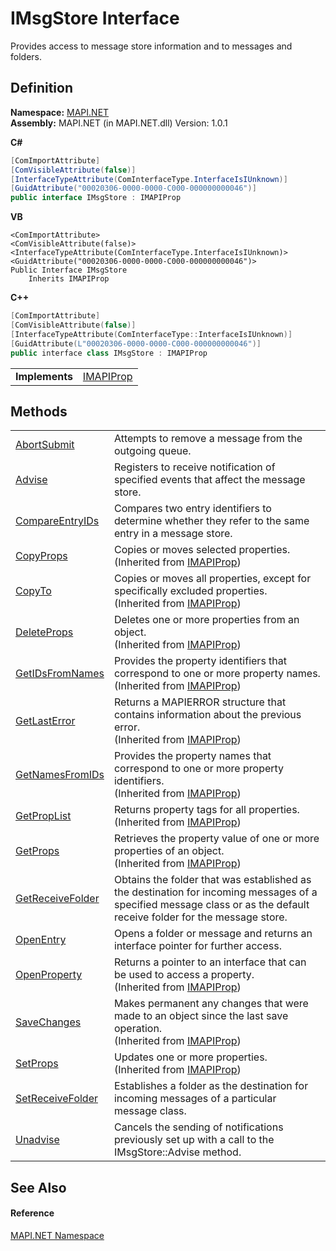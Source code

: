 # IMsgStore Interface


Provides access to message store information and to messages and folders.



## Definition
**Namespace:** <a href="N_MAPI_NET.md">MAPI.NET</a>  
**Assembly:** MAPI.NET (in MAPI.NET.dll) Version: 1.0.1

**C#**
``` C#
[ComImportAttribute]
[ComVisibleAttribute(false)]
[InterfaceTypeAttribute(ComInterfaceType.InterfaceIsIUnknown)]
[GuidAttribute("00020306-0000-0000-C000-000000000046")]
public interface IMsgStore : IMAPIProp
```
**VB**
``` VB
<ComImportAttribute>
<ComVisibleAttribute(false)>
<InterfaceTypeAttribute(ComInterfaceType.InterfaceIsIUnknown)>
<GuidAttribute("00020306-0000-0000-C000-000000000046")>
Public Interface IMsgStore
	Inherits IMAPIProp
```
**C++**
``` C++
[ComImportAttribute]
[ComVisibleAttribute(false)]
[InterfaceTypeAttribute(ComInterfaceType::InterfaceIsIUnknown)]
[GuidAttribute(L"00020306-0000-0000-C000-000000000046")]
public interface class IMsgStore : IMAPIProp
```

<table><tr><td><strong>Implements</strong></td><td><a href="T_MAPI_NET_IMAPIProp.md">IMAPIProp</a></td></tr>
</table>



## Methods
<table>
<tr>
<td><a href="M_MAPI_NET_IMsgStore_AbortSubmit.md">AbortSubmit</a></td>
<td>Attempts to remove a message from the outgoing queue.</td></tr>
<tr>
<td><a href="M_MAPI_NET_IMsgStore_Advise.md">Advise</a></td>
<td>Registers to receive notification of specified events that affect the message store.</td></tr>
<tr>
<td><a href="M_MAPI_NET_IMsgStore_CompareEntryIDs.md">CompareEntryIDs</a></td>
<td>Compares two entry identifiers to determine whether they refer to the same entry in a message store.</td></tr>
<tr>
<td><a href="M_MAPI_NET_IMAPIProp_CopyProps.md">CopyProps</a></td>
<td>Copies or moves selected properties.<br />(Inherited from <a href="T_MAPI_NET_IMAPIProp.md">IMAPIProp</a>)</td></tr>
<tr>
<td><a href="M_MAPI_NET_IMAPIProp_CopyTo.md">CopyTo</a></td>
<td>Copies or moves all properties, except for specifically excluded properties.<br />(Inherited from <a href="T_MAPI_NET_IMAPIProp.md">IMAPIProp</a>)</td></tr>
<tr>
<td><a href="M_MAPI_NET_IMAPIProp_DeleteProps.md">DeleteProps</a></td>
<td>Deletes one or more properties from an object.<br />(Inherited from <a href="T_MAPI_NET_IMAPIProp.md">IMAPIProp</a>)</td></tr>
<tr>
<td><a href="M_MAPI_NET_IMAPIProp_GetIDsFromNames.md">GetIDsFromNames</a></td>
<td>Provides the property identifiers that correspond to one or more property names.<br />(Inherited from <a href="T_MAPI_NET_IMAPIProp.md">IMAPIProp</a>)</td></tr>
<tr>
<td><a href="M_MAPI_NET_IMAPIProp_GetLastError.md">GetLastError</a></td>
<td>Returns a MAPIERROR structure that contains information about the previous error.<br />(Inherited from <a href="T_MAPI_NET_IMAPIProp.md">IMAPIProp</a>)</td></tr>
<tr>
<td><a href="M_MAPI_NET_IMAPIProp_GetNamesFromIDs.md">GetNamesFromIDs</a></td>
<td>Provides the property names that correspond to one or more property identifiers.<br />(Inherited from <a href="T_MAPI_NET_IMAPIProp.md">IMAPIProp</a>)</td></tr>
<tr>
<td><a href="M_MAPI_NET_IMAPIProp_GetPropList.md">GetPropList</a></td>
<td>Returns property tags for all properties.<br />(Inherited from <a href="T_MAPI_NET_IMAPIProp.md">IMAPIProp</a>)</td></tr>
<tr>
<td><a href="M_MAPI_NET_IMAPIProp_GetProps.md">GetProps</a></td>
<td>Retrieves the property value of one or more properties of an object.<br />(Inherited from <a href="T_MAPI_NET_IMAPIProp.md">IMAPIProp</a>)</td></tr>
<tr>
<td><a href="M_MAPI_NET_IMsgStore_GetReceiveFolder.md">GetReceiveFolder</a></td>
<td>Obtains the folder that was established as the destination for incoming messages of a specified message class or as the default receive folder for the message store.</td></tr>
<tr>
<td><a href="M_MAPI_NET_IMsgStore_OpenEntry.md">OpenEntry</a></td>
<td>Opens a folder or message and returns an interface pointer for further access.</td></tr>
<tr>
<td><a href="M_MAPI_NET_IMAPIProp_OpenProperty.md">OpenProperty</a></td>
<td>Returns a pointer to an interface that can be used to access a property.<br />(Inherited from <a href="T_MAPI_NET_IMAPIProp.md">IMAPIProp</a>)</td></tr>
<tr>
<td><a href="M_MAPI_NET_IMAPIProp_SaveChanges.md">SaveChanges</a></td>
<td>Makes permanent any changes that were made to an object since the last save operation.<br />(Inherited from <a href="T_MAPI_NET_IMAPIProp.md">IMAPIProp</a>)</td></tr>
<tr>
<td><a href="M_MAPI_NET_IMAPIProp_SetProps.md">SetProps</a></td>
<td>Updates one or more properties.<br />(Inherited from <a href="T_MAPI_NET_IMAPIProp.md">IMAPIProp</a>)</td></tr>
<tr>
<td><a href="M_MAPI_NET_IMsgStore_SetReceiveFolder.md">SetReceiveFolder</a></td>
<td>Establishes a folder as the destination for incoming messages of a particular message class.</td></tr>
<tr>
<td><a href="M_MAPI_NET_IMsgStore_Unadvise.md">Unadvise</a></td>
<td>Cancels the sending of notifications previously set up with a call to the IMsgStore::Advise method.</td></tr>
</table>

## See Also


#### Reference
<a href="N_MAPI_NET.md">MAPI.NET Namespace</a>  
